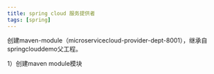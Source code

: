 ```yaml
---
title: spring cloud 服务提供者
tags: [spring]
---
```


创建maven-module（microservicecloud-provider-dept-8001），继承自springclouddemo父工程。

1）创建maven module模块

```

```